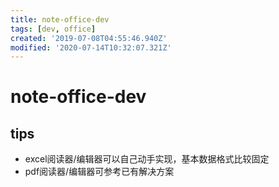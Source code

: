 ```yaml
---
title: note-office-dev
tags: [dev, office]
created: '2019-07-08T04:55:46.940Z'
modified: '2020-07-14T10:32:07.321Z'
---
```


# note-office-dev

## tips

- excel阅读器/编辑器可以自己动手实现，基本数据格式比较固定
- pdf阅读器/编辑器可参考已有解决方案
